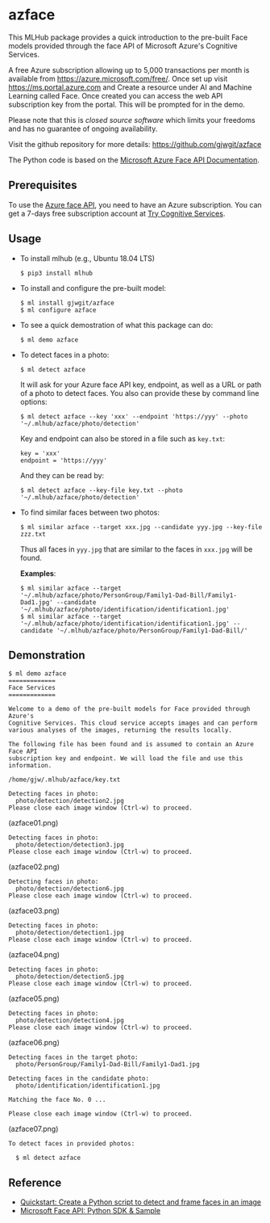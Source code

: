 # azface #

This MLHub package provides a quick introduction to the pre-built Face
models provided through the face API of Microsoft Azure's Cognitive
Services.

A free Azure subscription allowing up to 5,000 transactions per month
is available from https://azure.microsoft.com/free/.  Once set up
visit https://ms.portal.azure.com and Create a resource under AI and
Machine Learning called Face. Once created you can access the web API
subscription key from the portal. This will be prompted for in the
demo.

Please note that this is *closed source software* which limits your
freedoms and has no guarantee of ongoing availability.

Visit the github repository for more details:
https://github.com/gjwgit/azface

The Python code is based on the [Microsoft Azure Face API
Documentation](https://docs.microsoft.com/en-us/azure/cognitive-services/Face/).


## Prerequisites ##

To use the
[Azure face API](https://azure.microsoft.com/en-us/services/cognitive-services/face/),
you need to have an Azure subscription.  You can get a 7-days free
subscription account at
[Try Cognitive Services](https://azure.microsoft.com/en-us/try/cognitive-services/?api=face-api).


## Usage ##

* To install mlhub (e.g., Ubuntu 18.04 LTS)

  ```console
  $ pip3 install mlhub
  ```

* To install and configure the pre-built model:

  ```console
  $ ml install gjwgit/azface
  $ ml configure azface
  ```

* To see a quick demostration of what this package can do:

  ```console
  $ ml demo azface
  ```

* To detect faces in a photo:

  ```console
  $ ml detect azface
  ```
  
  It will ask for your Azure face API key, endpoint, as well as a URL
  or path of a photo to detect faces.  You also can provide these by
  command line options:
  
  ```console
  $ ml detect azface --key 'xxx' --endpoint 'https://yyy' --photo '~/.mlhub/azface/photo/detection'
  ```

  Key and endpoint can also be stored in a file such as `key.txt`:
  
  ```
  key = 'xxx'
  endpoint = 'https://yyy'
  ```

  And they can be read by:
  
  ```console
  $ ml detect azface --key-file key.txt --photo '~/.mlhub/azface/photo/detection'
  ```

* To find similar faces between two photos:

  ```console
  $ ml similar azface --target xxx.jpg --candidate yyy.jpg --key-file zzz.txt
  ```
  
  Thus all faces in `yyy.jpg` that are similar to the faces in
  `xxx.jpg` will be found.

  **Examples**:

  ```console
  $ ml similar azface --target '~/.mlhub/azface/photo/PersonGroup/Family1-Dad-Bill/Family1-Dad1.jpg' --candidate '~/.mlhub/azface/photo/identification/identification1.jpg'
  $ ml similar azface --target '~/.mlhub/azface/photo/identification/identification1.jpg' --candidate '~/.mlhub/azface/photo/PersonGroup/Family1-Dad-Bill/'
  ```

Demonstration
-------------

```console
$ ml demo azface
=============
Face Services
=============

Welcome to a demo of the pre-built models for Face provided through Azure's 
Cognitive Services. This cloud service accepts images and can perform 
various analyses of the images, returning the results locally.

The following file has been found and is assumed to contain an Azure Face API
subscription key and endpoint. We will load the file and use this information. 

/home/gjw/.mlhub/azface/key.txt

Detecting faces in photo:
  photo/detection/detection2.jpg
Please close each image window (Ctrl-w) to proceed.
```
(azface01.png)
```console
Detecting faces in photo:
  photo/detection/detection3.jpg
Please close each image window (Ctrl-w) to proceed.
```
(azface02.png)
```console
Detecting faces in photo:
  photo/detection/detection6.jpg
Please close each image window (Ctrl-w) to proceed.
```
(azface03.png)
```console
Detecting faces in photo:
  photo/detection/detection1.jpg
Please close each image window (Ctrl-w) to proceed.
```
(azface04.png)
```console
Detecting faces in photo:
  photo/detection/detection5.jpg
Please close each image window (Ctrl-w) to proceed.
```
(azface05.png)
```console
Detecting faces in photo:
  photo/detection/detection4.jpg
Please close each image window (Ctrl-w) to proceed.
```
(azface06.png)
```console
Detecting faces in the target photo:
  photo/PersonGroup/Family1-Dad-Bill/Family1-Dad1.jpg

Detecting faces in the candidate photo:
  photo/identification/identification1.jpg

Matching the face No. 0 ...

Please close each image window (Ctrl-w) to proceed.
```
(azface07.png)
```console
To detect faces in provided photos:

  $ ml detect azface
```

## Reference ##

* [Quickstart: Create a Python script to detect and frame faces in an image](https://docs.microsoft.com/en-us/azure/cognitive-services/Face/Tutorials/FaceAPIinPythonTutorial)
* [Microsoft Face API: Python SDK & Sample](https://github.com/Microsoft/Cognitive-Face-Python)

